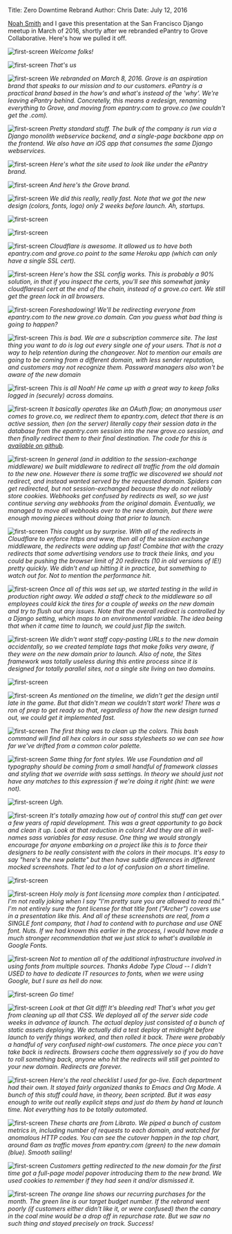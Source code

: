 Title: Zero Downtime Rebrand
Author: Chris
Date: July 12, 2016

[Noah Smith](https://github.com/noazark/) and I gave this presentation at the San Francisco Django meetup in March of 2016, shortly after we rebranded ePantry to Grove Collaborative. Here's how we pulled it off.

![first-screen]({filename}/images/rebrand-slides/20160330-Rebrand-Django-Meetup-01.png)
_Welcome folks!_

![first-screen]({filename}/images/rebrand-slides/20160330-Rebrand-Django-Meetup-02.png)
_That's us_

![first-screen]({filename}/images/rebrand-slides/20160330-Rebrand-Django-Meetup-03.png)
_We rebranded on March 8, 2016. Grove is an aspiration brand that speaks to our mission and to our customers. ePantry is a practical brand based in the how's and what's instead of the 'why'. We're leaving ePantry behind. Concretelly, this means a redesign, renaming everything to Grove, and moving from epantry.com to grove.co (we couldn't get the .com)._

![first-screen]({filename}/images/rebrand-slides/20160330-Rebrand-Django-Meetup-04.png)
_Pretty standard stuff. The bulk of the company is run via a Django monolith webservice backend, and a single-page backbone app on the frontend. We also have an iOS app that consumes the same Django webservices._

![first-screen]({filename}/images/rebrand-slides/20160330-Rebrand-Django-Meetup-05.png)
_Here's what the site used to look like under the ePantry brand._

![first-screen]({filename}/images/rebrand-slides/20160330-Rebrand-Django-Meetup-06.png)
_And here's the Grove brand._

![first-screen]({filename}/images/rebrand-slides/20160330-Rebrand-Django-Meetup-07.png)
_We did this really, really fast. Note that we got the new design (colors, fonts, logo) only 2 weeks before launch. Ah, startups._

![first-screen]({filename}/images/rebrand-slides/20160330-Rebrand-Django-Meetup-08.png)

![first-screen]({filename}/images/rebrand-slides/20160330-Rebrand-Django-Meetup-09.png)

![first-screen]({filename}/images/rebrand-slides/20160330-Rebrand-Django-Meetup-10.png)
_Cloudflare is awesome. It allowed us to have both epantry.com and grove.co point to the same Heroku app (which can only have a single SSL cert)._

![first-screen]({filename}/images/rebrand-slides/20160330-Rebrand-Django-Meetup-11.png)
_Here's how the SSL config works. This is probably a 90% solution, in that if you inspect the certs, you'll see this somewhat janky cloudflaressl cert at the end of the chain, instead of a grove.co cert. We still get the green lock in all browsers._

![first-screen]({filename}/images/rebrand-slides/20160330-Rebrand-Django-Meetup-12.png)
_Foreshadowing! We'll be redirecting everyone from epantry.com to the new grove.co domain. Can you guess what bad thing is going to happen?_

![first-screen]({filename}/images/rebrand-slides/20160330-Rebrand-Django-Meetup-13.png)
_This is bad. We are a subscription commerce site. The last thing you want to do is log out every single one of your users. That is not a way to help retention during the changeover. Not to mention our emails are going to be coming from a different domain, with less sender reputation, and customers may not recognize them. Password managers also won't be aware of the new domain_

![first-screen]({filename}/images/rebrand-slides/20160330-Rebrand-Django-Meetup-14.png)
_This is all Noah! He came up with a great way to keep folks logged in (securely) across domains._

![first-screen]({filename}/images/rebrand-slides/20160330-Rebrand-Django-Meetup-15.png)
_It basically operates like an OAuth flow; an anonymous user comes to grove.co, we redirect them to epantry.com, detect that there is an active session, then (on the server) literally copy their session data in the database from the epantry.com session into the new grove.co session, and then finally redirect them to their final destination. The code for this is [available on github](https://www.github.com/groveco/rebrand)._

![first-screen]({filename}/images/rebrand-slides/20160330-Rebrand-Django-Meetup-16.png)
_In general (and in addition to the session-exchange middleware) we built middleware to redirect all traffic from the old domain to the new one. However there is some traffic we discovered we should not redirect, and instead wanted served by the requested domain. Spiders can get redirected, but not session-exchanged because they do not reliably store cookies. Webhooks get confused by redirects as well, so we just continue serving any webhooks from the original domain. Eventually, we managed to move all webhooks over to the new domain, but there were enough moving pieces without doing that prior to launch._

![first-screen]({filename}/images/rebrand-slides/20160330-Rebrand-Django-Meetup-17.png)
_This caught us by surprise. With all of the redirects in Cloudflare to enforce https and www, then all of the session exchange middleware, the redirects were adding up fast! Combine that with the crazy redirects that some advertising vendors use to track theie links, and you could be pushing the browser limit of 20 redirects (10 in old versions of IE!) pretty quickly. We didn't end up hitting it in practice, but something to watch out for. Not to mention the performance hit._

![first-screen]({filename}/images/rebrand-slides/20160330-Rebrand-Django-Meetup-18.png)
_Once all of this was set up, we started testing in the wild in production right away. We added a staff check to the middleware so all employees could kick the tires for a couple of weeks on the new domain and try to flush out any issues. Note that the overall redirect is controlled by a Django setting, which maps to an environmental variable. The idea being that when it came time to launch, we could just flip the switch._

![first-screen]({filename}/images/rebrand-slides/20160330-Rebrand-Django-Meetup-19.png)
_We didn't want staff copy-pasting URLs to the new domain accidentally, so we created template tags that make folks very aware, if they were on the new domain prior to launch. Also of note, the Sites framework was totally useless during this entire process since it is designed for totally parallel sites, not a single site living on two domains._

![first-screen]({filename}/images/rebrand-slides/20160330-Rebrand-Django-Meetup-20.png)


![first-screen]({filename}/images/rebrand-slides/20160330-Rebrand-Django-Meetup-21.png)
_As mentioned on the timeline, we didn't get the design until late in the game. But that didn't mean we couldn't start work! There was a ron of prep to get ready so that, regardless of how the new design turned out, we could get it implemented fast._

![first-screen]({filename}/images/rebrand-slides/20160330-Rebrand-Django-Meetup-22.png)
_The first thing was to clean up the colors. This bash command will find all hex colors in our sass stylesheets so we can see how far we've drifted from a common color palette._

![first-screen]({filename}/images/rebrand-slides/20160330-Rebrand-Django-Meetup-23.png)
_Same thing for font styles. We use Foundation and all typography should be coming from a small handful of framework classes and styling that we override with sass settings. In theory we should just not have any matches to this expression if we're doing it right (hint: we were not)._

![first-screen]({filename}/images/rebrand-slides/20160330-Rebrand-Django-Meetup-24.png)
_Ugh._

![first-screen]({filename}/images/rebrand-slides/20160330-Rebrand-Django-Meetup-25.png)
_It's totally amazing how out of control this stuff can get over a few years of rapid development. This was a great opportunity to go back and clean it up. Look at that reduction in colors! And they are all in well-names sass variables for easy resuse. One thing we would strongly encourage for anyone embarking on a project like this is to force their designers to be really consistent with the colors in their mocups. It's easy to say "here's the new palette" but then have subtle differences in different mocked screenshots. That led to a lot of confusion on a short timeline._

![first-screen]({filename}/images/rebrand-slides/20160330-Rebrand-Django-Meetup-26.png)

![first-screen]({filename}/images/rebrand-slides/20160330-Rebrand-Django-Meetup-27.png)
_Holy moly is font licensing more complex than I anticipated. I'm not really joking when I say "I'm pretty sure you are allowed to read thi." I'm not entirely sure the font license for that title font ("Archer") covers use in a presentation like this. And all of these screenshots are real, from a SINGLE font company, that I had to contend with to purchase and use ONE font. Nuts. If we had known this earlier in the process, I would have made a much stronger recommendation that we just stick to what's available in Google Fonts._

![first-screen]({filename}/images/rebrand-slides/20160330-Rebrand-Django-Meetup-28.png)
_Not to mention all of the additional infrastructure involved in using fonts from multiple sources. Thanks Adobe Type Cloud -- I didn't USED to have to dedicate IT resources to fonts, when we were using Google, but I sure as hell do now._

![first-screen]({filename}/images/rebrand-slides/20160330-Rebrand-Django-Meetup-29.png)
_Go time!_

![first-screen]({filename}/images/rebrand-slides/20160330-Rebrand-Django-Meetup-30.png)
_Look at that Git diff! It's bleeding red! That's what you get from cleaning up all that CSS. We deployed all of the server side code weeks in advance of launch. The actual deploy just consisted of a bunch of static assets deploying. We actually did a test deploy at midnight before launch to verify things worked, and then rolled it back. There were probably a handful of very confused night-owl customers. The once piece you can't take back is redirects. Browsers cache them aggressively so if you do have to roll something back, anyone who hit the redirects will still get pointed to your new domain. Redirects are forever._

![first-screen]({filename}/images/rebrand-slides/20160330-Rebrand-Django-Meetup-31.png)
_Here's the real checklist I used for go-live. Each department had their own. It stayed fairly organized thanks to Emacs and Org Mode. A bunch of this stuff could have, in theory, been scripted. But it was easy enough to write out really explicit steps and just do them by hand at launch time. Not everything has to be totally automated._

![first-screen]({filename}/images/rebrand-slides/20160330-Rebrand-Django-Meetup-32.png)
_These charts are from Librato. We piped a bunch of custom metrics in, including number of requests to each domain, and watched for anomalous HTTP codes. You can see the cutover happen in the top chart, around 6am as traffic moves from epantry.com (green) to the new domain (blue). Smooth sailing!_

![first-screen]({filename}/images/rebrand-slides/20160330-Rebrand-Django-Meetup-33.png)
_Customers getting redirected to the new domain for the first time got a full-page model popover introducing them to the new brand. We used cookies to remember if they had seen it and/or dismissed it._

![first-screen]({filename}/images/rebrand-slides/20160330-Rebrand-Django-Meetup-34.png)
_The orange line shows our recurring purchases for the month. The green line is our target budget number. If the rebrand went poorly (if customers either didn't like it, or were confused) then the canary in the coal mine would be a drop off in repurchase rate. But we saw no such thing and stayed precisely on track. Success!_
